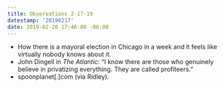 ```yaml
---
title: Observations 2-17-19
datestamp: '20190217'
date: 2019-02-20 17:46:00 -06:00
---
```


- How there is a mayoral election in Chicago in a week and it feels like virtually nobody knows about it.
- John Dingell in *The Atlantic*: “I know there are those who genuinely believe in privatizing everything. They are called profiteers.”
- spoonplanet[.]com (via Ridley).
